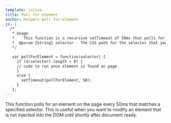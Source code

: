 ```yaml
---
template: inline
title: Poll for element
anchor: helpers-poll-for-element
js: |
  /*
   * Usage
   *    This function is a recursive setTimeout of 50ms that polls for an element matching the selector in the if statement.
   *  @param {String} selector - The CSS path for the selector that you're polling for.
   */

   var pollForElement = function(selector) {
     if ($(selector).length > 0) {
     // code to run once element is found on page
     }
     else {
       setTimeout(pollForElement, 50);
     }
   };
---
```


This function polls for an element on the page every 50ms that matches a specified selector.  This is useful when you want to modify an element that is not injected into the DOM until shortly after document ready.

